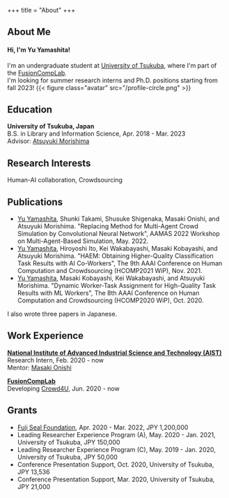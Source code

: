 +++
title = "About"
+++

## About Me
#### Hi, I'm Yu Yamashita!
I'm an undergraduate student at [University of Tsukuba](https://www.tsukuba.ac.jp/en/),
where I'm part of the [FusionCompLab](https://fusioncomplab.org/index.html).<br>
I'm looking for summer research interns and Ph.D. positions starting from fall 2023!
{{< figure class="avatar" src="/profile-circle.png" >}}

<!--
This is a Hugo based resume template. You can find the full source code on
[GitHub](https://github.com/ojroques/hugo-researcher).
-->

## Education
**University of Tsukuba, Japan**<br>
B.S. in Library and Information Science, Apr. 2018 - Mar. 2023<br>
Advisor: [Atsuyuki Morishima](https://fusioncomplab.org/people/atsuyuki/index.html)

## Research Interests
Human-AI collaboration, Crowdsourcing

<!-- 
aaaula placerat ex, a consectetur odio
pharetra quis[^1]. Mauris id urna ante.

Fusce pharetra diam ac nisi aliquet, velegestas ex iaculis. Pellentesque
laoreet cursus tellus sed pellentesque. Praesent a rhoncus elit[^2]. Nunc
ipsum nisl, consequat sit amet pretium quis, gravida id ipsum.
-->

## Publications
- <u>Yu Yamashita</u>, Shunki Takami, Shusuke Shigenaka, Masaki Onishi, and Atsuyuki Morishima. "Replacing Method for Multi-Agent Crowd Simulation by Convolutional Neural Network", AAMAS 2022 Workshop on Multi-Agent-Based Simulation, May. 2022.
- <u>Yu Yamashita</u>, Hiroyoshi Ito, Kei Wakabayashi, Masaki Kobayashi, and Atsuyuki Morishima. "HAEM: Obtaining Higher-Quality Classification Task Results with AI Co-Workers", The 9th AAAI Conference on Human Computation and Crowdsourcing (HCOMP2021 WiP), Nov. 2021.
- <u>Yu Yamashita</u>, Masaki Kobayashi, Kei Wakabayashi, and Atsuyuki Morishima. "Dynamic Worker-Task Assignment for High-Quality Task Results with ML Workers", The 8th AAAI Conference on Human Computation and Crowdsourcing (HCOMP2020 WiP), Oct. 2020.

I also wrote three papers in Japanese.

<!--
In chronological order:
1. F.Bar, J.Doe: Effects of having a placeholder of a name
2. S.Holmes, J.Watson: Consequences of living with a sociopath in London
-->

## Work Experience
**[National Institute of Advanced Industrial Science and Technology (AIST)](https://www.aist.go.jp/index_en.html)**<br>
Research Intern, Feb. 2020 - now<br>
Mentor: [Masaki Onishi](http://onishi-lab.jp/index-e.html)<br>

**[FusionCompLab](https://fusioncomplab.org/index.html)**<br>
Developing [Crowd4U](https://crowd4u.org/en/), Jun. 2020 - now<br>

## Grants
- [Fuji Seal Foundation](https://www.fujiseal.or.jp/en/), Apr. 2020 - Mar. 2022, JPY 1,200,000
- Leading Researcher Experience Program (A), May. 2020 - Jan. 2021, University of Tsukuba, JPY 150,000
- Leading Researcher Experience Program (C), May. 2019 - Jan. 2020, University of Tsukuba, JPY 50,000
- Conference Presentation Support, Oct. 2020, University of Tsukuba, JPY 13,536
- Conference Presentation Support, Mar. 2020, University of Tsukuba, JPY 21,000

<!--
## Typography

This is a [link](http://google.com). Something *italics* and something **bold**.

Here is a table:

Year | Award | Category
-----|-------|--------
2014 | Emmy  | Won Outstanding Lead Actor in a miniseries or a movie
2015 | BAFTA | Nominated for Best Leading Actor for Sherlock
2014 | Satellite | Won Best Actor miniseries or television film

Here is a horizontal rule:

---

Here is a blockquote:

> To a great mind, nothing is little

Here is a `code` block:

```python
def is_elementary():
  return True
```

## References

* Foo Bar: Head of Department, Placeholder Names, Lorem
* John Doe: Associate Professor, Department of Computer Science, Ipsum

[^1]: This is the first footnote.
[^2]: This is the second footnote.
-->